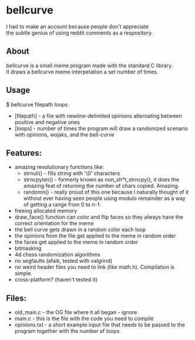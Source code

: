 # bellcurve

I had to make an account because people don't appreciate  
the subtle genius of using reddit comments as a respository.

## About

bellcurve is a small meme program made with the standard C library.  
It draws a bellcurve meme interpetation a set number of times.  

## Usage
$ bellcurve filepath loops
  - [filepath] - a file with newline-delimited opinions alternating between positive and negative ones
  - [loops] - number of times the program will draw a randomized scenario with opinions, wojaks, and the bell-curve

## Features:
- amazing revolutionary functions like:  
  - strnull() - fills string with '\0' characters
  - strncpylen() - formerly known as non_sh*t_strncpy(), it does the amazing feat of returning the number of chars copied. Amazing. 
  - randomn() - really proud of this one because I naturally thought of it without ever having seen people using modulo remainder as a way of getting a range from 0 to n-1.
- freeing allocated memory
- draw_face() function can color and flip faces so they always have the correct orientation for the meme
- the bell curve gets drawn in a random color each loop
- the opinions from the file get applied to the meme in random order
- the faces get applied to the meme in random order
- bitmasking
- 4d chess randomization algorithms 
- no segfaults (afaik, tested with valgrind) 
- no weird header files you need to link (like math.h). Compilation is simple.
- cross-platform? (haven't tested it)

## Files:
- old_main.c - the OG file where it all began - ignore
- main.c - this is the file with the code you need to compile
- opinions.txt - a short example input file that needs to be passed to the program together with the number of loops
